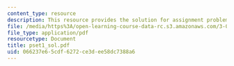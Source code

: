 ```yaml
---
content_type: resource
description: This resource provides the solution for assignment problem set 1.
file: /media/https%3A/open-learning-course-data-rc.s3.amazonaws.com/3-034-organic-biomaterials-chemistry-fall-2005/066237e65cdf6272ce3dee58dc7388a6_pset1_sol.pdf
file_type: application/pdf
resourcetype: Document
title: pset1_sol.pdf
uid: 066237e6-5cdf-6272-ce3d-ee58dc7388a6
---
```

